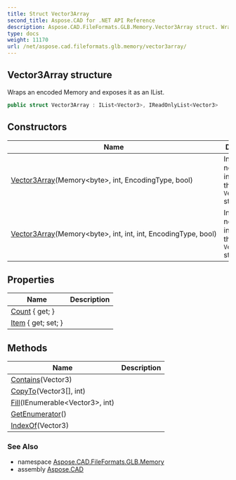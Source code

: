 ```yaml
---
title: Struct Vector3Array
second_title: Aspose.CAD for .NET API Reference
description: Aspose.CAD.FileFormats.GLB.Memory.Vector3Array struct. Wraps an encoded Memory and exposes it as an IList
type: docs
weight: 11170
url: /net/aspose.cad.fileformats.glb.memory/vector3array/
---
```

## Vector3Array structure

Wraps an encoded Memory and exposes it as an IList.

```csharp
public struct Vector3Array : IList<Vector3>, IReadOnlyList<Vector3>
```

## Constructors

| Name | Description |
| --- | --- |
| [Vector3Array](vector3array/#constructor)(Memory&lt;byte&gt;, int, EncodingType, bool) | Initializes a new instance of the `Vector3Array` struct. |
| [Vector3Array](vector3array/#constructor_1)(Memory&lt;byte&gt;, int, int, int, EncodingType, bool) | Initializes a new instance of the `Vector3Array` struct. |

## Properties

| Name | Description |
| --- | --- |
| [Count](../../aspose.cad.fileformats.glb.memory/vector3array/count/) { get; } |  |
| [Item](../../aspose.cad.fileformats.glb.memory/vector3array/item/) { get; set; } |  |

## Methods

| Name | Description |
| --- | --- |
| [Contains](../../aspose.cad.fileformats.glb.memory/vector3array/contains/)(Vector3) |  |
| [CopyTo](../../aspose.cad.fileformats.glb.memory/vector3array/copyto/)(Vector3[], int) |  |
| [Fill](../../aspose.cad.fileformats.glb.memory/vector3array/fill/)(IEnumerable&lt;Vector3&gt;, int) |  |
| [GetEnumerator](../../aspose.cad.fileformats.glb.memory/vector3array/getenumerator/)() |  |
| [IndexOf](../../aspose.cad.fileformats.glb.memory/vector3array/indexof/)(Vector3) |  |

### See Also

* namespace [Aspose.CAD.FileFormats.GLB.Memory](../../aspose.cad.fileformats.glb.memory/)
* assembly [Aspose.CAD](../../)



